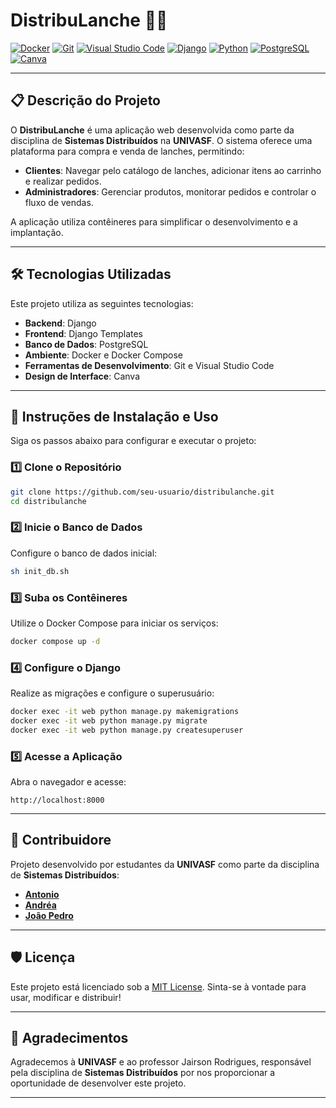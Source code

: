 
# DistribuLanche 🍔🍟

[![Docker](https://img.shields.io/badge/Docker-2496ED?style=for-the-badge&logo=docker&logoColor=white)](https://www.docker.com/)
[![Git](https://img.shields.io/badge/Git-F05032?style=for-the-badge&logo=git&logoColor=white)](https://git-scm.com/)
[![Visual Studio Code](https://img.shields.io/badge/VS%20Code-007ACC?style=for-the-badge&logo=visual-studio-code&logoColor=white)](https://code.visualstudio.com/)
[![Django](https://img.shields.io/badge/Django-092E20?style=for-the-badge&logo=django&logoColor=white)](https://www.djangoproject.com/)
[![Python](https://img.shields.io/badge/Python-3776AB?style=for-the-badge&logo=python&logoColor=white)](https://www.python.org/)
[![PostgreSQL](https://img.shields.io/badge/PostgreSQL-336791?style=for-the-badge&logo=postgresql&logoColor=white)](https://www.postgresql.org/)
[![Canva](https://img.shields.io/badge/Canva-00C4CC?style=for-the-badge&logo=canva&logoColor=white)](https://www.canva.com/)

---

## 📋 **Descrição do Projeto**

O **DistribuLanche** é uma aplicação web desenvolvida como parte da disciplina de **Sistemas Distribuídos** na **UNIVASF**. O sistema oferece uma plataforma para compra e venda de lanches, permitindo:

- **Clientes**: Navegar pelo catálogo de lanches, adicionar itens ao carrinho e realizar pedidos.
- **Administradores**: Gerenciar produtos, monitorar pedidos e controlar o fluxo de vendas.

A aplicação utiliza contêineres para simplificar o desenvolvimento e a implantação.

---

## 🛠️ **Tecnologias Utilizadas**

Este projeto utiliza as seguintes tecnologias:

- **Backend**: Django
- **Frontend**: Django Templates
- **Banco de Dados**: PostgreSQL
- **Ambiente**: Docker e Docker Compose
- **Ferramentas de Desenvolvimento**: Git e Visual Studio Code
- **Design de Interface**: Canva

---

## 🚀 **Instruções de Instalação e Uso**

Siga os passos abaixo para configurar e executar o projeto:

### 1️⃣ **Clone o Repositório**
```bash
git clone https://github.com/seu-usuario/distribulanche.git
cd distribulanche
```

### 2️⃣ **Inicie o Banco de Dados**
Configure o banco de dados inicial:
```bash
sh init_db.sh
```

### 3️⃣ **Suba os Contêineres**
Utilize o Docker Compose para iniciar os serviços:
```bash
docker compose up -d
```

### 4️⃣ **Configure o Django**
Realize as migrações e configure o superusuário:
```bash
docker exec -it web python manage.py makemigrations
docker exec -it web python manage.py migrate
docker exec -it web python manage.py createsuperuser
```

### 5️⃣ **Acesse a Aplicação**
Abra o navegador e acesse:
```
http://localhost:8000
```

---


## 👥 **Contribuidore**

Projeto desenvolvido por estudantes da **UNIVASF** como parte da disciplina de **Sistemas Distribuídos**:

- **[Antonio](https://github.com/seu-usuario)**
- **[Andréa](https://github.com/outro-usuario)**
- **[João Pedro](https://github.com/outro-usuario)**
---

## 🛡️ **Licença**

Este projeto está licenciado sob a [MIT License](https://opensource.org/licenses/MIT). Sinta-se à vontade para usar, modificar e distribuir!

---

## 🌟 **Agradecimentos**

Agradecemos à **UNIVASF** e ao professor Jairson Rodrigues, responsável pela disciplina de **Sistemas Distribuídos** por nos proporcionar a oportunidade de desenvolver este projeto.

---
```